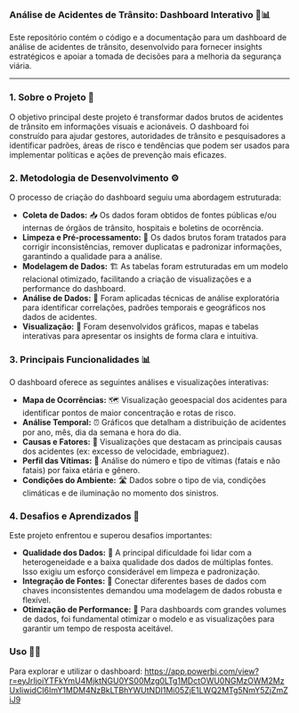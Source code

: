 ### Análise de Acidentes de Trânsito: Dashboard Interativo 🚗📊

Este repositório contém o código e a documentação para um dashboard de análise de acidentes de trânsito, desenvolvido para fornecer insights estratégicos e apoiar a tomada de decisões para a melhoria da segurança viária.

---

### 1. Sobre o Projeto 🚦

O objetivo principal deste projeto é transformar dados brutos de acidentes de trânsito em informações visuais e acionáveis. O dashboard foi construído para ajudar gestores, autoridades de trânsito e pesquisadores a identificar padrões, áreas de risco e tendências que podem ser usados para implementar políticas e ações de prevenção mais eficazes.

### 2. Metodologia de Desenvolvimento ⚙️

O processo de criação do dashboard seguiu uma abordagem estruturada:

* **Coleta de Dados:** 📥 Os dados foram obtidos de fontes públicas e/ou internas de órgãos de trânsito, hospitais e boletins de ocorrência.
* **Limpeza e Pré-processamento:** 🧹 Os dados brutos foram tratados para corrigir inconsistências, remover duplicatas e padronizar informações, garantindo a qualidade para a análise.
* **Modelagem de Dados:** 🏗️ As tabelas foram estruturadas em um modelo relacional otimizado, facilitando a criação de visualizações e a performance do dashboard.
* **Análise de Dados:** 🧠 Foram aplicadas técnicas de análise exploratória para identificar correlações, padrões temporais e geográficos nos dados de acidentes.
* **Visualização:** 🎨 Foram desenvolvidos gráficos, mapas e tabelas interativas para apresentar os insights de forma clara e intuitiva.

### 3. Principais Funcionalidades 📊

O dashboard oferece as seguintes análises e visualizações interativas:

* **Mapa de Ocorrências:** 🗺️ Visualização geoespacial dos acidentes para identificar pontos de maior concentração e rotas de risco.
* **Análise Temporal:** ⏰ Gráficos que detalham a distribuição de acidentes por ano, mês, dia da semana e hora do dia.
* **Causas e Fatores:** 🧐 Visualizações que destacam as principais causas dos acidentes (ex: excesso de velocidade, embriaguez).
* **Perfil das Vítimas:** 🤕 Análise do número e tipo de vítimas (fatais e não fatais) por faixa etária e gênero.
* **Condições do Ambiente:** 🛣️ Dados sobre o tipo de via, condições climáticas e de iluminação no momento dos sinistros.

### 4. Desafios e Aprendizados 🚧

Este projeto enfrentou e superou desafios importantes:

* **Qualidade dos Dados:** 🚫 A principal dificuldade foi lidar com a heterogeneidade e a baixa qualidade dos dados de múltiplas fontes. Isso exigiu um esforço considerável em limpeza e padronização.
* **Integração de Fontes:** 🔗 Conectar diferentes bases de dados com chaves inconsistentes demandou uma modelagem de dados robusta e flexível.
* **Otimização de Performance:** 🚀 Para dashboards com grandes volumes de dados, foi fundamental otimizar o modelo e as visualizações para garantir um tempo de resposta aceitável.

###  Uso 🧑‍💻

Para explorar e utilizar o dashboard:
https://app.powerbi.com/view?r=eyJrIjoiYTFkYmU4MjktNGU0YS00Mzg0LTg1MDctOWU0NGMzOWM2MzUxIiwidCI6ImY1MDM4NzBkLTBhYWUtNDI1Mi05ZjE1LWQ2MTg5NmY5ZjZmZiJ9
